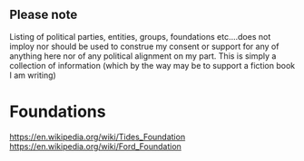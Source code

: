 ## Please note
Listing of political parties, entities, groups, foundations etc....does not imploy nor should be used to construe my consent or support for any of anything here nor of any political alignment on my part.  This is simply a collection of information (which by the way may be to support a fiction book I am writing)

# Foundations
https://en.wikipedia.org/wiki/Tides_Foundation
https://en.wikipedia.org/wiki/Ford_Foundation
